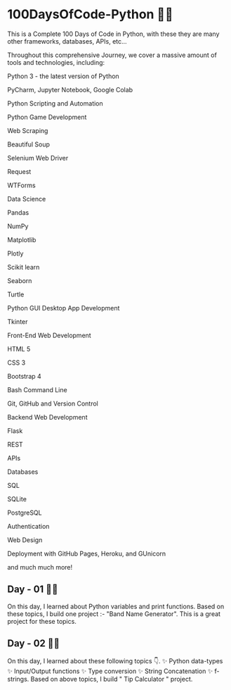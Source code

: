 # 100DaysOfCode-Python 👨‍💻
This is a Complete 100 Days of Code in Python, with these they are many other frameworks, databases, APIs, etc...

Throughout this comprehensive Journey, we cover a massive amount of tools and technologies, including:

Python 3 - the latest version of Python

PyCharm, Jupyter Notebook, Google Colab

Python Scripting and Automation

Python Game Development

Web Scraping

Beautiful Soup

Selenium Web Driver

Request

WTForms

Data Science

Pandas

NumPy

Matplotlib

Plotly

Scikit learn

Seaborn

Turtle

Python GUI Desktop App Development

Tkinter

Front-End Web Development

HTML 5

CSS 3

Bootstrap 4

Bash Command Line

Git, GitHub and Version Control

Backend Web Development

Flask

REST

APIs

Databases

SQL

SQLite

PostgreSQL

Authentication

Web Design

Deployment with GitHub Pages, Heroku, and GUnicorn

and much much more!

## Day - 01 👨‍💻

On this day, I learned about Python variables and print functions.
Based on these topics, I build one project :- "Band Name Generator".
This is a great project for these topics.

## Day - 02 👨‍💻

On this day, I learned about these following topics 👇.
✨ Python data-types
✨ Input/Output functions
✨ Type conversion
✨ String Concatenation
✨ f-strings.
Based on above topics, I build " Tip Calculator " project.

